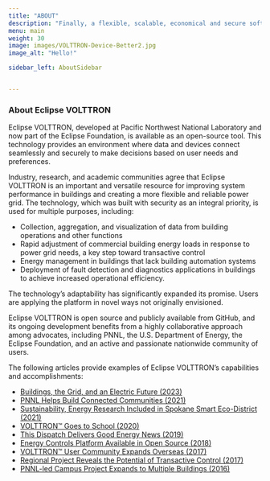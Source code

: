 ```yaml
---
title: "ABOUT"
description: "Finally, a flexible, scalable, economical and secure software platform to operate the Internet of Things!"
menu: main
weight: 30
image: images/VOLTTRON-Device-Better2.jpg
image_alt: "Hello!"

sidebar_left: AboutSidebar


---
```


### About Eclipse VOLTTRON

Eclipse VOLTTRON, developed at Pacific Northwest National Laboratory and now part of the Eclipse Foundation, is available as an open-source tool. This technology provides an environment where data and devices connect seamlessly and securely to make decisions based on user needs and preferences.

Industry, research, and academic communities agree that Eclipse VOLTTRON is an important and versatile resource for improving system performance in buildings and creating a more flexible and reliable power grid. The technology, which was built with security as an integral priority, is used for multiple purposes, including:

- Collection, aggregation, and visualization of data from building operations and other functions
- Rapid adjustment of commercial building energy loads in response to power grid needs, a key step toward transactive control
- Energy management in buildings that lack building automation systems
- Deployment of fault detection and diagnostics applications in buildings to achieve increased operational efficiency.

The technology’s adaptability has significantly expanded its promise. Users are applying the platform in novel ways not originally envisioned.

Eclipse VOLTTRON is open source and publicly available from GitHub, and its ongoing development benefits from a highly collaborative approach among advocates, including PNNL, the U.S. Department of Energy, the Eclipse Foundation, and an active and passionate nationwide community of users.

The following articles provide examples of Eclipse VOLTTRON’s capabilities and accomplishments:

- [Buildings, the Grid, and an Electric Future (2023)](https://www.pnnl.gov/publications/buildings-grid-and-electric-future)
- [PNNL Helps Build Connected Communities (2021)](https://www.pnnl.gov/news-media/pnnl-helps-build-connected-communities)
- [Sustainability, Energy Research Included in Spokane Smart Eco-District (2021)](https://www.pnnl.gov/news-media/sustainability-energy-research-included-spokane-smart-eco-district)
- [VOLTTRON™ Goes to School (2020)](https://www.pnnl.gov/news-media/volttrontm-goes-school)
- [This Dispatch Delivers Good Energy News (2019)](https://www.pnnl.gov/news-media/dispatch-delivers-good-energy-news)
- [Energy Controls Platform Available in Open Source (2018)](https://www.pnnl.gov/news-media/energy-controls-platform-available-open-source)
- [VOLTTRON™ User Community Expands Overseas (2017)](https://www.pnnl.gov/news-media/volttrontm-user-community-expands-overseas)
- [Regional Project Reveals the Potential of Transactive Control (2017)](https://www.pnnl.gov/news-media/regional-project-reveals-potential-transactive-control)
- [PNNL-led Campus Project Expands to Multiple Buildings (2016)](https://www.pnnl.gov/news-media/pnnl-led-campus-project-expands-multiple-buildings)
